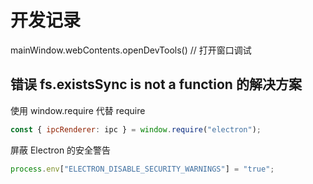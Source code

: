 # 开发记录

mainWindow.webContents.openDevTools() // 打开窗口调试

## 错误 fs.existsSync is not a function 的解决方案

使用 window.require 代替 require

```javascript
const { ipcRenderer: ipc } = window.require("electron");
```

屏蔽 Electron 的安全警告

```javascript
process.env["ELECTRON_DISABLE_SECURITY_WARNINGS"] = "true";
```
